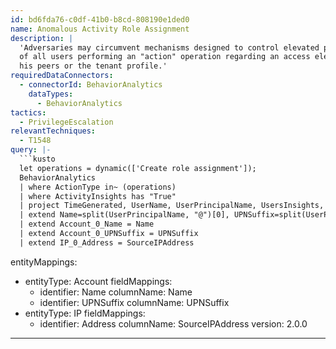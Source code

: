 ```yaml
---
id: bd6fda76-c0df-41b0-b8cd-808190e1ded0
name: Anomalous Activity Role Assignment
description: |
  'Adversaries may circumvent mechanisms designed to control elevated privileges to gain higher-level permissions. The query below generates an output
  of all users performing an "action" operation regarding an access elevation, where one or more features of the activity deviate from the user,
  his peers or the tenant profile.'
requiredDataConnectors:
  - connectorId: BehaviorAnalytics
    dataTypes:
      - BehaviorAnalytics
tactics:
  - PrivilegeEscalation
relevantTechniques:
  - T1548
query: |-
  ```kusto
  let operations = dynamic(['Create role assignment']);
  BehaviorAnalytics
  | where ActionType in~ (operations)
  | where ActivityInsights has "True"
  | project TimeGenerated, UserName, UserPrincipalName, UsersInsights, ActivityType, ActionType, ActivityInsights, SourceIPAddress, SourceIPLocation, SourceDevice, DevicesInsights
  | extend Name=split(UserPrincipalName, "@")[0], UPNSuffix=split(UserPrincipalName, "@")[1]
  | extend Account_0_Name = Name
  | extend Account_0_UPNSuffix = UPNSuffix
  | extend IP_0_Address = SourceIPAddress
  ```
entityMappings:
  - entityType: Account
    fieldMappings:
      - identifier: Name
        columnName: Name
      - identifier: UPNSuffix
        columnName: UPNSuffix
  - entityType: IP
    fieldMappings:
      - identifier: Address
        columnName: SourceIPAddress
version: 2.0.0
---
```


